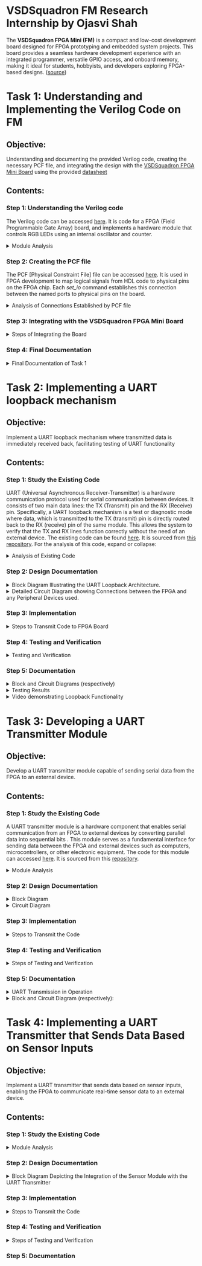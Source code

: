# VSDSquadron FM Research Internship by Ojasvi Shah
The **VSDSquadron FPGA Mini (FM)** is a compact and low-cost development board designed for FPGA prototyping and embedded system projects. This board provides a seamless hardware development experience with an integrated programmer, versatile GPIO access, and onboard memory, making it ideal for students, hobbyists, and developers exploring FPGA-based designs. ([source](https://www.vlsisystemdesign.com/vsdsquadronfm/))

# Task 1: Understanding and Implementing the Verilog Code on FM
## Objective: 
Understanding and documenting the provided Verilog code, creating the necessary PCF file, and integrating the design with the [VSDSquadron FPGA Mini Board](https://www.vlsisystemdesign.com/vsdsquadronfm/) using the provided [datasheet](https://www.vlsisystemdesign.com/wp-content/uploads/2025/01/VSDSquadronFMDatasheet.pdf)

## Contents:
### Step 1: Understanding the Verilog code
The Verilog code can be accessed [here](https://github.com/ojasvi-shah/VSDSquadron-FM-Research-Internship-by-Ojasvi-Shah/blob/main/VSDFM_top_module.v). It is code for a FPGA (Field Programmable Gate Array) board, and implements a hardware module that controls RGB LEDs using an internal oscillator and counter.
<details>
<summary>Module Analysis </summary>

### Port Analysis:
![image](https://github.com/user-attachments/assets/7a82694b-1b5f-4ad3-bd6b-34b755812aed)

The first section of the code specifies the **ports** of the board, which are in the form of:
1. *led_red, led_blue, led_green* : These **three output wires** control the **RGB LED colors**. Each wire carries a **single-bit signal** that determines whether its corresponding color is **active** (1) or **inactive** (0).
2. *hw_clk* : A **single-bit input wire** that connects to the **hardware oscillator**, providing the system **clock signal** that drives the module's timing.
3. *testwire* : A **single-bit output** that provides a **test/debug signal**, specifically connected to **bit 5** of the frequency counter.

### Internal Component Analysis:
The module specifies three main internal components:

**1. Internal Oscilliator (*SB_HFOSC*)**
- Purpose: This generates a stable internal clock signal
- Configuration: Uses CLKHF_DIV = "0b10" (binary 2) for clock division
- Control Signals:
    1. *CLKHFPU = 1'b1* : Enables power-up
    2. *CLKHFEN = 1'b1* : Enables oscillator
    3. *CLKHF* : Output connected to internal *int_osc* signal

**2. Frequency Counter Logic**
- Implementation: 28-bit register (*frequency_counter_i*)
- Operation: Increments on every positive edge of *int_osc*
- Test functionality: Bit 5 is routed to *testwire* for monitoring
- Purpose: Provides a way to verify oscillator operation and timing


**3. RGB LED Driver (*SB_RGBA_DRV*)**

- Configuration:
    1. *RGBLEDEN = 1'b1* : Enables LED operation
    2. *RGB0PWM = 1'b0* : Red LED minimum brightness
    3. *RGB1PWM = 1'b0* : Green LED minimum brightness
    4. *RGB2PWM = 1'b1* : Blue LED maximum brightness
    5. *CURREN = 1'b1* : Enables current control
- Current settings: All LEDs set to "0b000001" (minimum current)
- Output connections:
    1. *RGB0* → *led_red*
    2. *RGB1* → *led_green*
    3. *RGB2* → *led_blue*
### Module Documentation (Summary)
**Purpose**

This Verilog module implements an RGB LED controller with internal timing capabilities. It provides a stable internal clock source and manages RGB LED outputs while maintaining testability through a dedicated test signal. It provides a complete solution for RGB LED control with built-in timing and test capabilities, and is suitable for embedded systems requiring stable LED operation with minimal external dependencies.

**Internal Logic and Oscillator**

The module uses a high-frequency oscillator (*SB_HFOSC*) as its internal timing source. The oscillator's output drives a 28-bit frequency counter, which provides both timing information and a test signal. The counter's bit 5 is routed to the *testwire* output for external monitoring.

**RGB LED Driver Functionality**

The RGB LED driver (SB_RGBA_DRV) manages the LED outputs with the following characteristics:

- Current-controlled outputs with minimum current setting ("0b000001")
- Pulse Width Modulation (PWM) control for each color channel
- Fixed configuration:
    1. Blue LED at maximum brightness (*RGB2PWM = 1'b1*)
    2. Red and Green LEDs at minimum brightness (*RGB0PWM = RGB1PWM = 1'b0*)
</details>

### Step 2: Creating the PCF file
The PCF [Physical Constraint File] file can be accessed [here](https://github.com/ojasvi-shah/VSDSquadron-FM-Research-Internship-by-Ojasvi-Shah/blob/main/VSDFM.pcf). It is used in FPGA development to map logical signals from HDL code to physical pins on the FPGA chip. Each *set_io* command establishes this connection between the named ports to physical pins on the board.

<details>
<summary>Analysis of Connections Established by PCF file</summary>

![image](https://github.com/user-attachments/assets/1e4f786f-e4fd-413c-b556-eb6c0b1b8046)

Further breaking down each command:

### 1. *set_io led_red 39*
This command maps the logical signal *led_red* to the physical pin 39, allowing the HDL code to control a LED (color red is implied) connected to pin 39.

### 2. *set_io led_blue 40*
This command maps the logical signal *led_blue* to the physical pin 40, allowing the HDL code to control a LED (color blue is implied) connected to pin 40.

### 3. *set_io led_green 41*
This command maps the logical signal *led_green* to the physical pin 41, allowing the HDL code to control a LED (color green is implied) connected to pin 41.

### 4. *set_io hw_clk 20*
This command assigns the hardware clock signal *hw_clk* to the physical pin 20, allowing the HDL code to recieve clock inputs through pin 20.

### 5. *set_io testwire 17*
This command maps *testwire* to pin 17, for testing or debugging purposes.
</details>

### Step 3: Integrating with the VSDSquadron FPGA Mini Board
<details>
<summary>Steps of Integrating the Board </summary>
    
### Links
1. Datasheet: [here](https://www.vlsisystemdesign.com/wp-content/uploads/2025/01/VSDSquadronFMDatasheet.pdf)
2. Makefile: [here](https://github.com/ojasvi-shah/VSDSquadron-FM-Research-Internship-by-Ojasvi-Shah/blob/main/Makefile)
3. ASC code: [here](https://github.com/ojasvi-shah/VSDSquadron-FM-Research-Internship-by-Ojasvi-Shah/blob/main/VSD_top_module.asc)
4. JSON code: [here](https://github.com/ojasvi-shah/VSDSquadron-FM-Research-Internship-by-Ojasvi-Shah/blob/main/VSD_top_module.json)
5. Module Timings: [here](https://github.com/ojasvi-shah/VSDSquadron-FM-Research-Internship-by-Ojasvi-Shah/blob/main/VSD_top_module.timings)
### Steps to Follow (based on instructions)
1. Reviewing the [VSDSquadron FPGA Mini board datasheet](https://www.vlsisystemdesign.com/wp-content/uploads/2025/01/VSDSquadronFMDatasheet.pdf) to understand its features and pinout.
2. Using the [datasheet](https://www.vlsisystemdesign.com/wp-content/uploads/2025/01/VSDSquadronFMDatasheet.pdf) to correlate the physical board connections with the PCF file and Verilog code.
3. Connecting the board to the computer as described in the datasheet (e.g., using USB-C and ensuring FTDI connection).
4. Following the [Makefile](https://github.com/ojasvi-shah/VSDSquadron-FM-Research-Internship-by-Ojasvi-Shah/blob/main/Makefile) for building and flashing the Verilog code:
   - Run 'make clean' to clear any previous builds
   - Run 'make build' to compile the design
   - Run 'sudo make flash' to program the FPGA board
5. Observe the behavior of the RGB LED (blinks) on the board to confirm successful programming.

> after make clean: board should look as follows:
> 
> ![image](https://github.com/user-attachments/assets/3f63fccf-8a91-44f1-a29b-aae4f53eb868)

### Final Behaviour

https://github.com/user-attachments/assets/51266b8f-1425-4bfa-a260-f847d74f84de
</details>

### Step 4: Final Documentation
<details>
<summary>Final Documentation of Task 1</summary>
    
### Summary of the Verilog code functionality
This [Verilog module](https://github.com/ojasvi-shah/VSDSquadron-FM-Research-Internship-by-Ojasvi-Shah/blob/main/VSDFM_top_module.v) controls an RGB LED with an internal high-frequency oscillator (SB_HFOSC) and a 28-bit frequency counter. The counter's bit 5 is routed to a testwire for monitoring. The RGB LED driver (SB_RGBA_DRV) provides current-controlled PWM outputs with a fixed configuration: blue at maximum brightness, red and green at minimum. It ensures stable LED operation with minimal external dependencies, making it ideal for embedded systems.

### Pin mapping details from the PCF file
The [PCF file](https://github.com/ojasvi-shah/VSDSquadron-FM-Research-Internship-by-Ojasvi-Shah/blob/main/VSDFM.pcf) can be represented as follows:

![image](https://github.com/user-attachments/assets/2dbad546-0b2e-4343-a7e3-c751d4357831)

The file maps a red LED to pin 39, a blue LED to pin 40, a green LED to pin 41, a clock signal to pin 20, and lastly a testwire to pin 17. This also corresponds with the [datasheet](https://www.vlsisystemdesign.com/wp-content/uploads/2025/01/VSDSquadronFMDatasheet.pdf).

### Understanding and Implementing the Verilog Code 
1. Follow the datasheet and install all the tools needed (Yosys for logic synthesis, NextPNR for placement and routing, IceStorm for Bitstream generation, and Git for Version control)
2. Verify the physical board connections between the PCF file and Verilog code
3. Connect the board to the computer as described in the datasheet (e.g., using USB-C and ensuring FTDI connection).
4. Follow the [Makefile](https://github.com/ojasvi-shah/VSDSquadron-FM-Research-Internship-by-Ojasvi-Shah/blob/main/Makefile) for building and flashing the Verilog code: (run the following steps)
     - Run 'make clean' to clear any previous builds
     - Run 'make build' to compile the design
     - Run 'sudo make flash' to program the FPGA board
5. Verify that LED remains BLINKS (controlled by SB_RGBA_DRV) - this is the expected result:

https://github.com/user-attachments/assets/9d173465-1031-4fe9-bf60-272951dd391f


### Challenges Faced and Solutions Implemented
- Faced difficulty in connecting board: was able to refer group where someone had already found a solution - a USBC cable that could transfer data was needed
- Found it kind of hard to understand the verilog originally - google searches were able to clear things up
</details>

# Task 2: Implementing a UART loopback mechanism
## Objective:
Implement a UART loopback mechanism where transmitted data is immediately received back, facilitating testing of UART functionality

## Contents:
### Step 1: Study the Existing Code
UART (Universal Asynchronous Receiver-Transmitter) is a hardware communication protocol used for serial communication between devices. It consists of two main data lines: the TX (Transmit) pin and the RX (Receive) pin. Specifically, a UART loopback mechanism is a test or diagnostic mode where data, which is transmitted to the TX (transmit) pin is directly routed back to the RX (receive) pin of the same module. This allows the system to verify that the TX and RX lines function correctly without the need of an external device. The existing code can be found [here](https://github.com/ojasvi-shah/VSDSquadron-FM-Research-Internship-by-Ojasvi-Shah/blob/main/UARTexistingcode.v). It is sourced from [this repository](https://github.com/thesourcerer8/VSDSquadron_FM/tree/main/uart_loopback). For the analysis of this code, expand or collapse:

<details>
<summary>Analysis of Existing Code</summary>

### Port Analysis:
The module explains six ports:
- Three **RGB LED outputs** (led_red, led_blue, led_green)
- **UART transmit/receive pins** (uarttx, uartrx)
- **System clock input** (hw_clk)

### Internal Component Analysis
1. **Internal Oscilliator** (SB_HFOSC)
- Implements a high-frequency oscillator
- Uses CLKHF_DIV = "0b10" for frequency division
- Generates internal clock signal (int_osc)

2. **Frequency Counter**
- 28-bit counter (frequency_counter_i)
- Increments on every positive edge of internal oscillator
- Used for timing generation

3. **UART Loopback**
- Direct connection between transmit and receive pins
- Echoes back any received UART data immediately

4. **RGB LED Driver** (SB_RGBA_DRV)
- Controls three RGB channels
- Uses PWM (Pulse Width Modulation) for brightness control
- Current settings configured for each channel
- Maps UART input directly to LED intensity

### Operation Analysis
1. **UART Input Processing**
- Received UART data appears on *uartrx* pin
- Data is immediately looped back out through *uarttx*
- Same data drives all RGB channels simultaneously
2. **LED Control**
- RGB driver converts UART signal to PWM output
- All LEDs respond identically to input signal
- Current limiting set to minimum (0b000001) for each channel
3. **Timing Generation**
- Internal oscillator provides clock reference
- Frequency counter generates timing signals
- Used for PWM generation and LED control
</details>

### Step 2: Design Documentation

<details>
<summary>Block Diagram Illustrating the UART Loopback Architecture.</summary>

![image](https://github.com/user-attachments/assets/3447a27b-59fe-49e7-9c73-9a85f39c8a7d)
</details>

<details>
<summary>Detailed Circuit Diagram showing Connections between the FPGA and any Peripheral Devices used.</summary>

![image](https://github.com/user-attachments/assets/af77ea52-38ef-415a-a724-43abf43bc207)
</details>

### Step 3: Implementation
<details>
<summary>Steps to Transmit Code to FPGA Board</summary>
    
1. Create the following files ([Makefile](https://github.com/ojasvi-shah/VSDSquadron-FM-Research-Internship-by-Ojasvi-Shah/blob/main/Makefile2), [uart_trx](https://github.com/ojasvi-shah/VSDSquadron-FM-Research-Internship-by-Ojasvi-Shah/blob/main/UARTexistingcode.v) - verilog, [top module](https://github.com/ojasvi-shah/VSDSquadron-FM-Research-Internship-by-Ojasvi-Shah/blob/main/uart-top.v) - verilog, [pcf file](https://github.com/ojasvi-shah/VSDSquadron-FM-Research-Internship-by-Ojasvi-Shah/blob/main/UART.pcf)) in a folder under VSDSquadronFM. In this case, I have named it *uart_loopback*.

![image](https://github.com/user-attachments/assets/e1ad1ffd-def9-4119-ab07-b40db477ef51)

2. Then, go to terminal, and enter the commands below. Also connect the board to the VM and verify using the command *lsusb* [if the board is connected, you will see the text "Future Technology Devices International"] .
   > cd
   > 
   > cd VSDSquadron_FM
   > 
   > cd uart_loopback

Then, your screen will look like the screenshot below.
![image](https://github.com/user-attachments/assets/87f284a7-a44a-4e70-a125-327b6fa15a59)

3. After this, run the commands "make build", and "sudo make flash". Then, your screen will look like:
![image](https://github.com/user-attachments/assets/91c7c341-c19a-4add-a5fb-5f8529cc54eb)

That is it. You have successfully finished transmitting the code.
</details>

### Step 4: Testing and Verification

<details>
<summary>Testing and Verification</summary>
    
1. For this,we will be using a software known as docklight, which can be downloaded from its website.
    
2. Open Docklight - and verify that your system (not the VM) is connected to the right communication port - in my case it is COM7 and the default was COM1 - and if not, change it through tools > project settings. Also verify that speed is set to 9600.
    
![image](https://github.com/user-attachments/assets/467c3207-0137-45a8-8a53-1e1103269d2b)

3. Then, you may double click on the small blue box below name in send sequences and enter a name, select a format and then type your message. Post this, click "Apply" and then verify that this has entered in send sequences. Then, click the arrow beside the name and verify the result is as follows:

![image](https://github.com/user-attachments/assets/47a7f864-2fa9-458e-9380-3b264b0f8904)

</details>

### Step 5: Documentation

<details>
<summary>Block and Circuit Diagrams (respectively)</summary>

![image](https://github.com/user-attachments/assets/132b8232-ae8d-48a9-a76c-33c0bad4e661)

![image](https://github.com/user-attachments/assets/ad0a1fa9-ab68-4cbe-81ae-18d9721a2315)

</details>

<details>
<summary> Testing Results</summary>
    
![image](https://github.com/user-attachments/assets/47a7f864-2fa9-458e-9380-3b264b0f8904)

</details>


<details>
<summary>Video demonstrating Loopback Functionality</summary>

https://github.com/user-attachments/assets/443cf339-d2ac-45a5-885c-c1fdc74a46ed

</details>


# Task 3: Developing a UART Transmitter Module
## Objective: 
Develop a UART transmitter module capable of sending serial data from the FPGA to an external device.
## Contents:
### Step 1: Study the Existing Code

A UART transmitter module is a hardware component that enables serial communication from an FPGA to external devices by converting parallel data into sequential bits . This module serves as a fundamental interface for sending data between the FPGA and external devices such as computers, microcontrollers, or other electronic equipment. The code for this module can accessed [here](https://github.com/ojasvi-shah/VSDSquadron-FM-Research-Internship-by-Ojasvi-Shah/tree/main/task3). It is sourced from this [repository](https://github.com/thesourcerer8/VSDSquadron_FM/tree/main/uart_tx).

<details>
<summary>Module Analysis</summary>

### Module Overview
This is a VHDL implementation of an 8N1 UART transmitter module designed for Field-Programmable Gate Arrays (FPGAs). The module handles asynchronous serial data transmission with specific parameters:
- 8 data bits
- No parity bit
- 1 stop bit

### State Machine Operation
1. **IDLE State (*STATE_IDLE*)**
   - Maintains TX line high (idle condition)
   - Waits for senddata trigger
   - Resets txdone flag
2. **STARTTX State (*STATE_STARTTX*)**
   - Transmits start bit (logic low)
   - Loads transmission buffer with txbyte
   - Immediately transitions to *TXING* state
3. **TXING State (*STATE_TXING*)**
   - Sends data bits sequentially
   - Shifts buffer right for next bit
   - Counts transmitted bits (0-7)
   - Continues until all 8 bits sent
4. **TXDONE State (*STATE_TXDONE*)**
   - Sends stop bit (logic high)
   - Sets *txdone* flag
   - Returns to IDLE state
   
</details>

### Step 2: Design Documentation

<details>
<summary>Block Diagram</summary>


![image](https://github.com/user-attachments/assets/cca7a246-abb8-4d8a-a695-85d04eb5b15a)
</details>

<details>
<summary>Circuit Diagram</summary>

![image](https://github.com/user-attachments/assets/44ab6bc7-145c-4a0c-87e8-e98966497478)

</details>

### Step 3: Implementation
<details>
<summary>Steps to Transmit the Code</summary>

1. Create the following [files](https://github.com/ojasvi-shah/VSDSquadron-FM-Research-Internship-by-Ojasvi-Shah/tree/main/task3) in a folder under VSDSquadron_FM.
2. Then, open terminal and through the commands "cd"; "cd VSDSquadron_FM" and "cd uart_transmission" enter the folder "uart_transmission", where you have created the files.
3. Post this, you may verify that the board is connected through "lsusb" command.
4. After this, run "make build" and "sudo make flash".

That is all. The code is transmitted.
</details>

### Step 4: Testing and Verification

<details>
<summary>Steps of Testing and Verification</summary>

1. Install, and then open PuTTy.
2. Verify that the correct port is connected through serial communication (COM 7 in my case)
3. Then, check that a series of "D"s are generated and the RGB LED is blinking (switching between red, green and blue) .

If so, you have successfully completed the task.
</details>

### Step 5: Documentation
<details>
<summary>UART Transmission in Operation</summary>

https://github.com/user-attachments/assets/1da62013-2543-4feb-b6bd-689d24fed912

</details>

<details>
<summary>Block and Circuit Diagram (respectively): </summary>

![image](https://github.com/user-attachments/assets/cca7a246-abb8-4d8a-a695-85d04eb5b15a)

![image](https://github.com/user-attachments/assets/44ab6bc7-145c-4a0c-87e8-e98966497478)

    
</details>

# Task 4: Implementing a UART Transmitter that Sends Data Based on Sensor Inputs
## Objective:
Implement a UART transmitter that sends data based on sensor inputs, enabling the FPGA to communicate real-time sensor data to an external device.

## Contents:
### Step 1: Study the Existing Code

<details>
<summary>Module Analysis</summary>

### Architecture Overview
The *uart_tx_sense* module implements a complete **UART transmitter** designed specifically for **sensor data transmission**. The architecture consists of three main components:
1. **Data Buffer Management**
2. **UART Protocol Controller**
3. **Transmission Control Logic**

### Operation Flow
1. **Data Acquisition**
- Sensor data arrives with valid signal assertion
- Module captures data during IDLE state
- 32-bit data buffer stores incoming sensor readings
2. **Transmission Protocol**
- *START*: Generates UART start bit (low)
- *DATA*: Transmits 8 bits sequentially
- *STOP*: Ensures proper termination with high bit
3. **Status Indication**
- *ready* signal indicates ability to accept new data
- *tx_out* provides continuous UART stream
- State transitions ensure reliable data transfer

### Port Analysis
1. **Clock and Reset**
- *clk*: Drives all sequential operations
- *reset_n*: Active-low asynchronous reset
2. **Data Interface**
- *data*: 32-bit wide input for sensor readings
- *valid*: Handshake signal indicating valid data
3. **UART Interface**
- *tx_out*: Serial output following UART protocol
4. **Status Interface**
- *ready*: Indicates module's ability to accept new data

### Internal Component Analysis
1. **State Machine Controller**
- Manages transmission protocol states
- Controls data flow through the module
- Ensures proper UART framing
2. **Data Buffer**
- Stores incoming sensor data
- Provides data stability during transmission
- Handles data synchronization
3. **Transmission Controller**
- Manages bit-by-bit transmission
- Controls UART protocol timing
- Handles start/stop bit generation
</details>

### Step 2: Design Documentation

<details>
<summary>Block Diagram Depicting the Integration of the Sensor Module with the UART Transmitter</summary>

![image](https://github.com/user-attachments/assets/86d868e5-3f3f-4c62-8c55-901ab252ea13)

</details>

### Step 3: Implementation

<details>
<summary>Steps to Transmit the Code</summary>

1. Create the following [files](https://github.com/ojasvi-shah/VSDSquadron-FM-Research-Internship-by-Ojasvi-Shah/tree/main/uart_tx_sense) in a folder under VSDSquadron_FM.
2. Then, open terminal and through the commands "cd"; "cd VSDSquadron_FM" and "cd uart_transmission" enter the folder "uart_tx_sense", where you have created the files.
3. Post this, you may verify that the board is connected through "lsusb" command.
4. After this, run "make build" and "sudo make flash".

That is all. The code is transmitted.
</details>

### Step 4: Testing and Verification

<details>
<summary>Steps of Testing and Verification</summary>

1. Open PuTTy.
2. Verify that the correct port is connected through serial communication (COM 7 in my case)
3. Then, check that a series of "D"s are generated and the RGB LED is red.

If so, you have successfully completed the task.
</details>

### Step 5: Documentation
